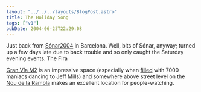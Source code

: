 ```yaml
---
layout: "../../../layouts/BlogPost.astro"
title: The Holiday Song
tags: ["v1"]
pubDate: 2004-06-23T22:29:08
---
```


Just back from [S&oacute;nar2004][1] in Barcelona. Well, bits of S&oacute;nar, anyway; turned up a few days late due to back trouble <!-- the cause of which shall remain unstated --> and so only caught the Saturday evening events. The Fira

[Gran V&iacute;a M2][2] is an impressive space (especially when [filled][3] with 7000 maniacs dancing to Jeff Mills) and somewhere above street level on the [Nou de la Rambla][4] makes an excellent location for people-watching.

[1]: http://www.sonar.es/2004/eng/home.cfm
[2]: http://www.firabcn.es/portal/fol/institucional/institutional?paf_pageId=4200002&paf_communityId=700001&paf_dm=shared&paf_portalId=default&CurrentWebCategory=3100007 "Fira Barcelona: Gran Vía M2"
[3]: http://www.flickr.com/photo.gne?id=52531
[4]: http://www.1stbarcelonahotels.com/apartments/apartmentHAS9.htm "1stBarcelonahotels: Nou de la Rambla apartment. Recommended: you will, after all, 'be living Barcelona to the maximum'"
